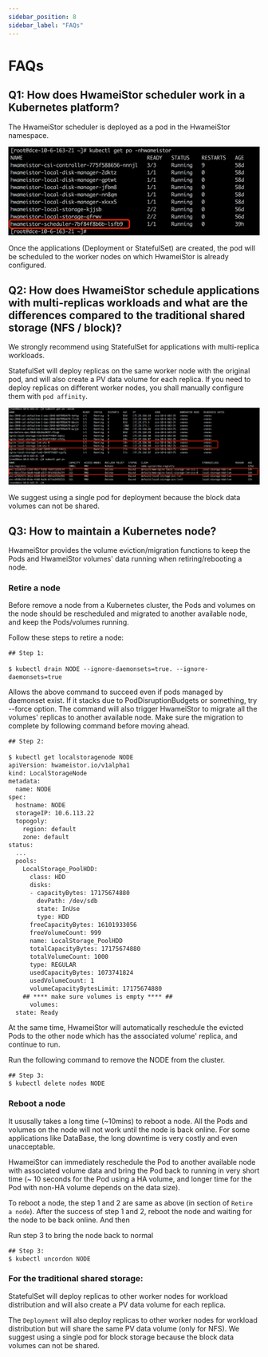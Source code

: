 ```yaml
---
sidebar_position: 8
sidebar_label: "FAQs"
---
```


# FAQs

## Q1: How does HwameiStor scheduler work in a Kubernetes platform? 

The HwameiStor scheduler is deployed as a pod in the HwameiStor namespace.

![img](img/clip_image002.png)

Once the applications (Deployment or StatefulSet) are created, the pod will be scheduled to the worker nodes on which HwameiStor is already configured.

## Q2: How does HwameiStor schedule applications with multi-replicas workloads and what are the differences compared to the traditional shared storage (NFS / block)?

We strongly recommend using StatefulSet for applications with multi-replica workloads.

StatefulSet will deploy replicas on the same worker node with the original pod, and will also create a PV data volume for each replica. If you need to deploy replicas on different worker nodes, you shall manually configure them with `pod affinity`.

![img](img/clip_image004.png)

We suggest using a single pod for deployment because the block data volumes can not be shared.

## Q3: How to maintain a Kubernetes node?

HwameiStor provides the volume eviction/migration functions to keep the Pods and HwameiStor volumes' data running when retiring/rebooting a node.

### Retire a node

Before remove a node from a Kubernetes cluster, the Pods and volumes on the node should be rescheduled and migrated to another available node, and keep the Pods/volumes running.

Follow these steps to retire a node:

```
## Step 1:

$ kubectl drain NODE --ignore-daemonsets=true. --ignore-daemonsets=true
```

Allows the above command to succeed even if pods managed by daemonset exist. 
If it stacks due to PodDisruptionBudgets or something, try --force option.
The command will also trigger HwameiStor to migrate all the volumes' replicas to another available node. Make sure the migration to complete by following command before moving ahead.

```
## Step 2:

$ kubectl get localstoragenode NODE
apiVersion: hwameistor.io/v1alpha1
kind: LocalStorageNode
metadata:
  name: NODE
spec:
  hostname: NODE
  storageIP: 10.6.113.22
  topogoly:
    region: default
    zone: default
status:
  ...
  pools:
    LocalStorage_PoolHDD:
      class: HDD
      disks:
      - capacityBytes: 17175674880
        devPath: /dev/sdb
        state: InUse
        type: HDD
      freeCapacityBytes: 16101933056
      freeVolumeCount: 999
      name: LocalStorage_PoolHDD
      totalCapacityBytes: 17175674880
      totalVolumeCount: 1000
      type: REGULAR
      usedCapacityBytes: 1073741824
      usedVolumeCount: 1
      volumeCapacityBytesLimit: 17175674880
    ## **** make sure volumes is empty **** ##
      volumes:  
  state: Ready
```

At the same time, HwameiStor will automatically reschedule the evicted Pods to the other node which has the associated volume' replica, and continue to run.

Run the following command to remove the NODE from the cluster.

```
## Step 3:
$ kubectl delete nodes NODE
```

### Reboot a node

It ususally takes a long time (~10mins) to reboot a node. All the Pods and volumes on the node will not work until the node is back online. For some applications like DataBase, the long downtime is very costly and even unacceptable.

HwameiStor can immediately reschedule the Pod to another available node with associated volume data and bring the Pod back to running in very short time (~ 10 seconds for the Pod using a HA volume, and longer time for the Pod with non-HA volume depends on the data size).

To reboot a node, the step 1 and 2 are same as above (in section of `Retire a node`). 
After the success of step 1 and 2, reboot the node and waiting for the node to be back online. And then

Run step 3 to bring the node back to normal
```
## Step 3:
$ kubectl uncordon NODE
```


### For the traditional shared storage:

StatefulSet will deploy replicas to other worker nodes for workload distribution and will also create a PV data volume for each replica.

The `Deployment` will also deploy replicas to other worker nodes for workload distribution but will share the same PV data volume (only for NFS). We suggest using a single pod for block storage because the block data volumes can not be shared.
